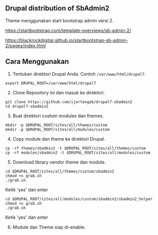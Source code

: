 ## Drupal distribution of SbAdmin2

Theme menggunakan start bootstrap admin versi 2.

https://startbootstrap.com/template-overviews/sb-admin-2/

https://blackrockdigital.github.io/startbootstrap-sb-admin-2/pages/index.html

## Cara Menggunakan

1. Tentukan direktori Drupal Anda. Contoh `/var/www/html/drupal7`.

```
export DRUPAL_ROOT=/var/www/html/drupal7
```

2. Clone Repository ini dan masuk ke direktori.

```
git clone https://github.com/ijortengab/drupal7-sbadmin2
cd drupal7-sbadmin2
```

3. Buat direktori custom modules dan themes.

```
mkdir -p $DRUPAL_ROOT/sites/all/themes/custom
mkdir -p $DRUPAL_ROOT/sites/all/modules/custom
```

4. Copy module dan theme ke direktori Drupal.

```
cp -rf themes/sbadmin2 -t $DRUPAL_ROOT/sites/all/themes/custom
cp -rf modules/sbadmin2 -t $DRUPAL_ROOT/sites/all/modules/custom
```

5. Download library vendor theme dan module.

```
cd $DRUPAL_ROOT/sites/all/themes/custom/sbadmin2
chmod +x grab.sh
./grab.sh
```

Ketik 'yes' dan enter

```
cd $DRUPAL_ROOT/sites/all/modules/custom/sbadmin2/sbadmin2_helper
chmod +x grab.sh
./grab.sh
```

Ketik 'yes' dan enter

6. Module dan Theme siap di-enable.

